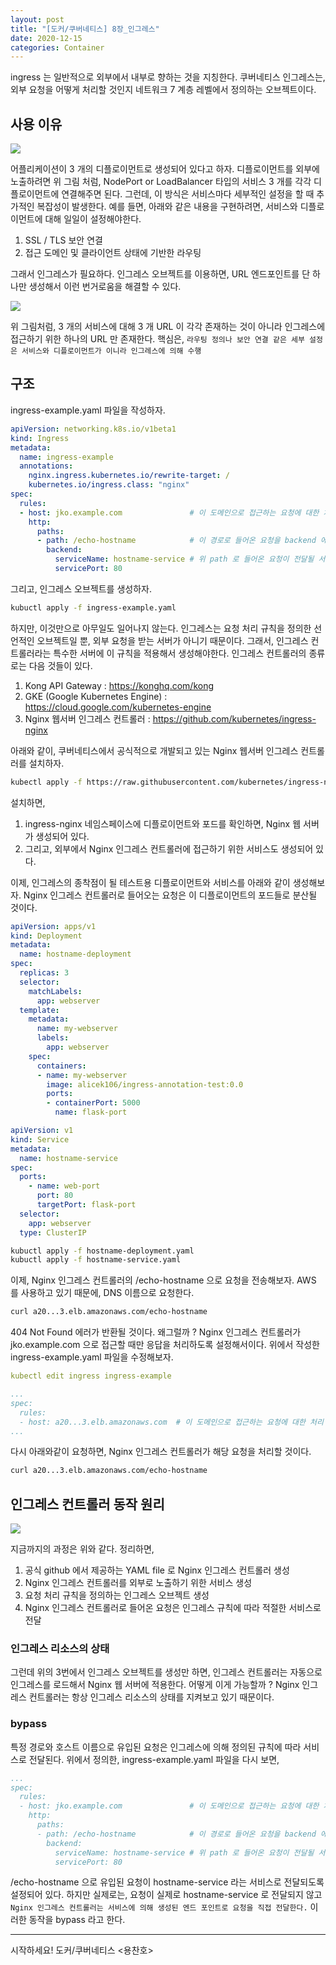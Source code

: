 ```yaml
---
layout: post
title: "[도커/쿠버네티스] 8장_인그레스"
date: 2020-12-15
categories: Container
---
```


ingress 는 일반적으로 외부에서 내부로 향하는 것을 지칭한다.
쿠버네티스 인그레스는, 외부 요청을 어떻게 처리할 것인지 네트워크 7 계층 레벨에서 정의하는 오브젝트이다.

## 사용 이유

![](/image/deployment-service.png)

어플리케이션이 3 개의 디플로이먼트로 생성되어 있다고 하자.
디플로이먼트를 외부에 노출하려면 위 그림 처럼, 
NodePort or LoadBalancer 타입의 서비스 3 개를 각각 디플로이먼트에 연결해주면 된다.
그런데, 이 방식은 서비스마다 세부적인 설정을 할 때 추가적인 복잡성이 발생한다.
예를 들면, 아래와 같은 내용을 구현하려면, 서비스와 디플로이먼트에 대해 일일이 설정해야한다.

1. SSL / TLS 보안 연결
2. 접근 도메인 및 클라이언트 상태에 기반한 라우팅

그래서 인그레스가 필요하다.
인그레스 오브젝트를 이용하면, URL 엔드포인트를 단 하나만 생성해서 이런 번거로움을 해결할 수 있다.

![](/image/deployment-service-ingress.png)

위 그림처럼, 3 개의 서비스에 대해 3 개 URL 이 각각 존재하는 것이 아니라
인그레스에 접근하기 위한 하나의 URL 만 존재한다.
핵심은, `라우팅 정의나 보안 연결 같은 세부 설정은 서비스와 디플로이먼트가 이니라 인그레스에 의해 수행`

## 구조

ingress-example.yaml 파일을 작성하자.

```yaml
apiVersion: networking.k8s.io/v1beta1
kind: Ingress
metadata:
  name: ingress-example
  annotations:
    nginx.ingress.kubernetes.io/rewrite-target: /
    kubernetes.io/ingress.class: "nginx"
spec:
  rules:
  - host: jko.example.com               # 이 도메인으로 접근하는 요청에 대한 처리 규칙 정의
    http:
      paths:
      - path: /echo-hostname            # 이 경로로 들어온 요청을 backend 에 정의한 서비스로 전달
        backend:
          serviceName: hostname-service # 위 path 로 들어온 요청이 전달될 서비스의 이름
          servicePort: 80
```

그리고, 인그레스 오브젝트를 생성하자.

```bash
kubuctl apply -f ingress-example.yaml
```

하지만, 이것만으로 아무일도 일어나지 않는다.
인그레스는 요청 처리 규칙을 정의한 선언적인 오브젝트일 뿐, 외부 요청을 받는 서버가 아니기 때문이다.
그래서, 인그레스 컨트롤러라는 특수한 서버에 이 규칙을 적용해서 생성해야한다.
인그레스 컨트롤러의 종류로는 다음 것들이 있다.

1. Kong API Gateway : https://konghq.com/kong
2. GKE (Google Kubernetes Engine) : https://cloud.google.com/kubernetes-engine
3. Nginx 웹서버 인그레스 컨트롤러 : https://github.com/kubernetes/ingress-nginx

아래와 같이,
쿠버네티스에서 공식적으로 개발되고 있는 Nginx 웹서버 인그레스 컨트롤러를 설치하자.

```bash
kubectl apply -f https://raw.githubusercontent.com/kubernetes/ingress-nginx/controller-v0.41.2/deploy/static/provider/aws/deploy.yaml
```

설치하면,

1. ingress-nginx 네임스페이스에 디플로이먼트와 포드를 확인하면, Nginx 웹 서버가 생성되어 있다.
2. 그리고, 외부에서 Nginx 인그레스 컨트롤러에 접근하기 위한 서비스도 생성되어 있다. 

이제, 인그레스의 종착점이 될 테스트용 디플로이먼트와 서비스를 아래와 같이 생성해보자.
Nginx 인그레스 컨트롤러로 들어오는 요청은 이 디플로이먼트의 포드들로 분산될 것이다.

```yaml
apiVersion: apps/v1
kind: Deployment
metadata:
  name: hostname-deployment
spec:
  replicas: 3
  selector:
    matchLabels:
      app: webserver
  template:
    metadata:
      name: my-webserver
      labels:
        app: webserver
    spec:
      containers:
      - name: my-webserver
        image: alicek106/ingress-annotation-test:0.0
        ports:
        - containerPort: 5000
          name: flask-port
```

```yaml
apiVersion: v1
kind: Service
metadata:
  name: hostname-service
spec:
  ports:
    - name: web-port
      port: 80
      targetPort: flask-port
  selector:
    app: webserver
  type: ClusterIP
```

```bash
kubuctl apply -f hostname-deployment.yaml
kubuctl apply -f hostname-service.yaml
```

이제, Nginx 인그레스 컨트롤러의 /echo-hostname 으로 요청을 전송해보자.
AWS 를 사용하고 있기 때문에, DNS 이름으로 요청한다.

```bash
curl a20...3.elb.amazonaws.com/echo-hostname
```

404 Not Found 에러가 반환될 것이다. 왜그럴까 ?
Nginx 인그레스 컨트롤러가 jko.example.com 으로 접근할 때만 응답을 처리하도록 설정해서이다.
위에서 작성한 ingress-example.yaml 파일을 수정해보자.

```yaml
kubectl edit ingress ingress-example

...
spec:
  rules:
  - host: a20...3.elb.amazonaws.com  # 이 도메인으로 접근하는 요청에 대한 처리 규칙 정의
...
```

다시 아래와같이 요청하면, Nginx 인그레스 컨트롤러가 해당 요청을 처리할 것이다.

```bash
curl a20...3.elb.amazonaws.com/echo-hostname
```

## 인그레스 컨트롤러 동작 원리

![](/image/ingress-controller-all.png)

지금까지의 과정은 위와 같다. 정리하면,

1. 공식 github 에서 제공하는 YAML file 로 Nginx 인그레스 컨트롤러 생성
2. Nginx 인그레스 컨트롤러를 외부로 노출하기 위한 서비스 생성
3. 요청 처리 규칙을 정의하는 인그레스 오브젝트 생성
4. Nginx 인그레스 컨트롤러로 들어온 요청은 인그레스 규칙에 따라 적절한 서비스로 전달

### 인그레스 리소스의 상태

그런데 위의 3번에서 인그레스 오브젝트를 생성만 하면,
인그레스 컨트롤러는 자동으로 인그레스를 로드해서 Nginx 웹 서버에 적용한다.
어떻게 이게 가능할까 ?
Nginx 인그레스 컨트롤러는 항상 인그레스 리소스의 상태를 지켜보고 있기 때문이다.

### bypass

특정 경로와 호스트 이름으로 유입된 요청은 인그레스에 의해 정의된 규칙에 따라 서비스로 전달된다.
위에서 정의한, ingress-example.yaml 파일을 다시 보면,

```yaml
...
spec:
  rules:
  - host: jko.example.com               # 이 도메인으로 접근하는 요청에 대한 처리 규칙 정의
    http:
      paths:
      - path: /echo-hostname            # 이 경로로 들어온 요청을 backend 에 정의한 서비스로 전달
        backend:
          serviceName: hostname-service # 위 path 로 들어온 요청이 전달될 서비스의 이름
          servicePort: 80
```

/echo-hostname  으로 유입된 요청이 hostname-service 라는 서비스로 전달되도록 설정되어 있다.
하지만 실제로는, 요청이 실제로 hostname-service 로 전달되지 않고
`Nginx 인그레스 컨트롤러는 서비스에 의해 생성된 엔드 포인트로 요청을 직접 전달한다.`
이러한 동작을 bypass 라고 한다.

---

시작하세요! 도커/쿠버네티스 <용찬호>